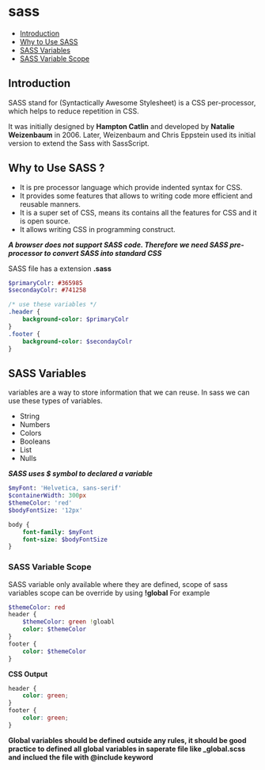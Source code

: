 # sass
* [Introduction](#Introduction)
* [Why to Use SASS](#why-to-use-sass)
* [SASS Variables](#sass-variables)
* [SASS Variable Scope](#sass-variable-scope)


## Introduction
SASS stand for (Syntactically Awesome Stylesheet) is a CSS per-processor,
which helps to reduce repetition in CSS.

It was initially designed by **Hampton Catlin** and developed by **Natalie 
Weizenbaum** in 2006. Later, Weizenbaum and Chris Eppstein 
used its initial version to extend the Sass with SassScript. 

## Why to Use SASS ?
   * It is pre processor language which provide indented syntax for CSS.
   * It provides some features that allows to writing code more efficient
   and reusable manners.
   * It is a super set of CSS, means its contains all the features for CSS
   and it is open source.
   * It allows writing CSS in programming construct.
   
**_A browser does not support SASS code. Therefore we need SASS pre-processor
to convert SASS into standard CSS_**

SASS file has a extension **.sass**

```sass
$primaryColr: #365985
$secondayColr: #741258

/* use these variables */
.header {
    background-color: $primaryColr
}
.footer {
    background-color: $secondayColr
}
```

## SASS Variables
variables are a way to store information that we can reuse. In sass we can use
these types of variables.

* String
* Numbers
* Colors
* Booleans
* List
* Nulls

**_SASS uses $ symbol to declared a variable_**

```sass
$myFont: 'Helvetica, sans-serif'
$containerWidth: 300px
$themeColor: 'red'
$bodyFontSize: '12px'

body {
    font-family: $myFont
    font-size: $bodyFontSize
}
```


### SASS Variable Scope
SASS variable only available where they are defined, scope of sass variables
scope can be override by using **!global**
For example
```sass
$themeColor: red
header {
    $themeColor: green !gloabl
    color: $themeColor
}
footer {
    color: $themeColor
}
```
**CSS Output**
```css
header {
    color: green;
}
footer {
    color: green;
}
```

**Global variables should be defined outside any rules, it should be good
practice to defined all global variables in saperate file like _global.scss and 
inclued the file with @include keyword**